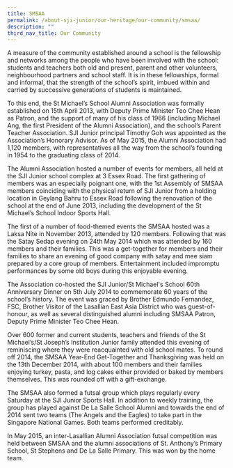 ```yaml
---
title: SMSAA
permalink: /about-sji-junior/our-heritage/our-community/smsaa/
description: ""
third_nav_title: Our Community
---
```

<p>A measure of the community established around a school is the fellowship and networks among the people who have been involved with the school: students and teachers both old and present, parent and other volunteers, neighbourhood partners and school staff. It is in these fellowships, formal and informal, that the strength of the school’s spirit, imbued within and carried by successive generations of students is maintained.</p>
<p>To this end, the St Michael’s School Alumni Association was formally established on 15th April 2013, with Deputy Prime Minister Teo Chee Hean as Patron, and the support of many of his class of 1966 (including Michael Ang, the first President of the Alumni Association), and the school’s Parent Teacher Association. SJI Junior principal Timothy Goh was appointed as the Association’s Honorary Advisor. As of May 2015, the Alumni Association had 1,120 members, with representatives all the way from the school’s founding in 1954 to the graduating class of 2014.</p>
<p>The Alumni Association hosted a number of events for members, all held at the SJI Junior school complex at 3 Essex Road. The first gathering of members was an especially poignant one, with the 1st Assembly of SMSAA members coinciding with the physical return of SJI Junior from a holding location in Geylang Bahru to Essex Road following the renovation of the school at the end of June 2013, including the development of the St Michael’s School Indoor Sports Hall.</p>
<p>The first of a number of food-themed events the SMSAA hosted was a Laksa Nite in November 2013, attended by 120 members. Following that was the Satay Sedap evening on 24th May 2014 which was attended by 160 members and their families. This was a get-together for members and their families to share an evening of good company with satay and mee siam prepared by a core group of members. Entertainment included impromptu performances by some old boys during this enjoyable evening.</p>
<p>The Association co-hosted the SJI Junior/St Michael's School 60th Anniversary Dinner on 5th July 2014 to commemorate 60 years of the school’s history. The event was graced by Brother Edmundo Fernandez, FSC, Brother Visitor of the Lasallian East Asia District who was guest-of-honour, as well as several distinguished alumni including SMSAA Patron, Deputy Prime Minister Teo Chee Hean.</p>
<p>Over 600 former and current students, teachers and friends of the St Michael’s/St Joseph’s Institution Junior family attended this evening of reminiscing where they were reacquainted with old school mates. To round off 2014, the SMSAA Year-End Get-Together and Thanksgiving was held on the 13th December 2014, with about 100 members and their families enjoying turkey, pasta, and log cakes either provided or baked by members themselves. This was rounded off with a gift-exchange.</p>
<p>The SMSAA also formed a futsal group which plays regularly every Saturday at the SJI Junior Sports Hall. In addition to weekly training, the group has played against De La Salle School Alumni and towards the end of 2014 sent two teams (The Angels and the Eagles) to take part in the Singapore National Games. Both teams performed creditably.</p>
<p>In May 2015, an inter-Lasallian Alumni Association futsal competition was held between SMSAA and the alumni associations of St. Anthony’s Primary School, St Stephens and De La Salle Primary. This was won by the home team.</p>